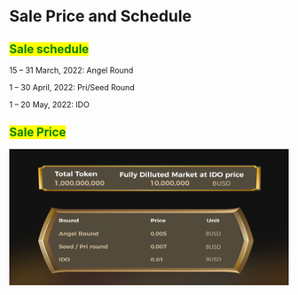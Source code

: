 # Sale Price and Schedule

## <mark style="color:green;">Sale schedule</mark>

15 – 31 March, 2022: Angel Round

1 – 30 April, 2022: Pri/Seed Round

1 – 20 May, 2022: IDO

## <mark style="color:green;">Sale Price</mark>

![](<../.gitbook/assets/price (2).png>)

<mark style="color:green;"></mark>
